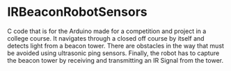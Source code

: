 # IRBeaconRobotSensors
C code that is for the Arduino made for a competition and project in a college course. It navigates through a closed off course by itself and detects light from a beacon tower. There are obstacles in the way that must be avoided using ultrasonic ping sensors. Finally, the robot has to capture the beacon tower by receiving and transmitting an IR Signal from the tower.

